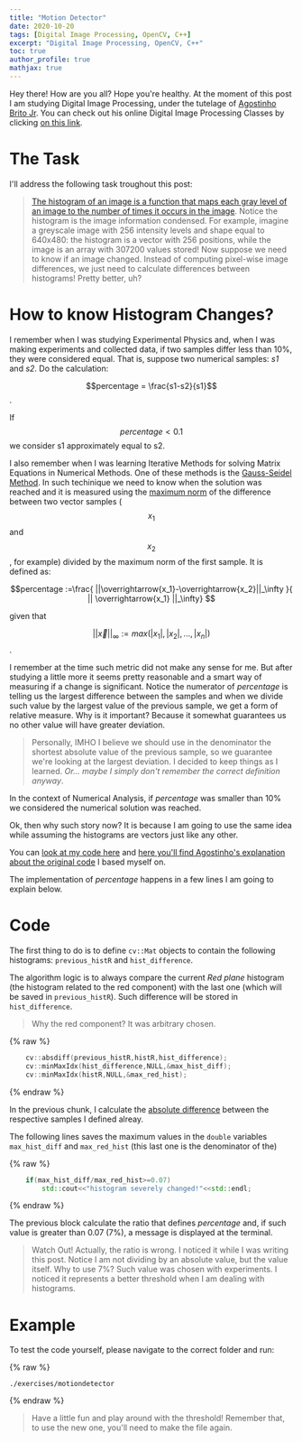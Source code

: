 ```yaml
---
title: "Motion Detector"
date: 2020-10-20
tags: [Digital Image Processing, OpenCV, C++]
excerpt: "Digital Image Processing, OpenCV, C++"
toc: true
author_profile: true
mathjax: true
---
```


Hey there! How are you all? Hope you're healthy. 
At the moment of this post I am studying Digital Image Processing, under the tutelage of [Agostinho Brito Jr](https://agostinhobritojr.github.io/). You can check out his online Digital Image Processing Classes by clicking [on this link](https://www.youtube.com/playlist?list=PLWWAoQUirHNruwCBxOgBhHKXdf7et_rAO).

# The Task 
I'll address the following task troughout this post:

> [The histogram of an image is a function that maps each gray level of an image to the number of times it occurs in the image](https://www.sciencedirect.com/topics/engineering/image-histogram). Notice the histogram is the image information condensed. For example, imagine a greyscale image with 256 intensity levels and shape equal to 640x480: the histogram is a vector with 256 positions, while the image is an array with 307200 values stored! Now suppose we need to know if an image changed. Instead of computing pixel-wise image differences, we just need to calculate differences between histograms! Pretty better, uh? 

# How to know Histogram Changes?

I remember when I was studying Experimental Physics and, when I was making experiments and collected data, if two samples differ less than 10%, they were considered equal. That is, suppose two numerical samples: _s1_ and _s2_. Do the calculation:

$$percentage = \frac{s1-s2}{s1}$$.

If $$percentage<0.1$$ we consider s1 approximately equal to s2.

I also remember when I was learning Iterative Methods for solving Matrix Equations in Numerical Methods. One of these methods is the [Gauss-Seidel Method](https://en.wikipedia.org/wiki/Gauss%E2%80%93Seidel_method). In such techinique we need to know when the solution was reached and it is measured using the [maximum norm](https://en.wikipedia.org/wiki/Norm_(mathematics)#Maximum_norm_.28special_case_of:_infinity_norm.2C_uniform_norm.2C_or_supremum_norm.29) of the difference between two vector samples ($$x_1$$ and $$x_2$$, for example) divided by the maximum norm of the first sample. It is defined as:

$$percentage :=\frac{ ||\overrightarrow{x_1}-\overrightarrow{x_2}||_\infty }{ || \overrightarrow{x_1} ||_\infty} $$

given that

$$ ||\overrightarrow{x}||_\infty := max(|x_1|,|x_2|, ..., |x_n| )$$.

I remember at the time such metric did not make any sense for me. But after studying a little more it seems pretty reasonable and a smart way of measuring if a change is significant. Notice the numerator of _percentage_ is telling us the largest difference between the samples and when we divide such value by the largest value of the previous sample, we get a form of relative measure. Why is it important? Because it somewhat guarantees us no other value will have greater deviation.

> Personally, IMHO I believe we should use in the denominator the shortest absolute value of the previous sample, so we guarantee we're looking at the largest deviation. I decided to keep things as I learned. _Or... maybe I simply don't remember the correct definition anyway_.

In the context of Numerical Analysis, if _percentage_ was smaller than 10% we considered the numerical solution was reached.

Ok, then why such story now? It is because I am going to use the same idea while assuming the histograms are vectors just like any other. 

You can [look at my code here](https://github.com/mtxslv/dca0445_dip/blob/master/exercises/motiondetector.cpp) and [here you'll find Agostinho's explanation about the original code](https://youtu.be/L-nZf4hwk_w) I based myself on.

The implementation of _percentage_ happens in a few lines I am going to explain below.

# Code

The first thing to do is to define ```cv::Mat``` objects to contain the following histograms: ```previous_histR``` and ```hist_difference```.

The algorithm logic is to always compare the current _Red plane_ histogram (the histogram related to the red component) with the last one (which will be saved in ```previous_histR```). Such difference will be stored in ```hist_difference```.

> Why the red component? It was arbitrary chosen.

{% raw %}
```cpp
    cv::absdiff(previous_histR,histR,hist_difference);
    cv::minMaxIdx(hist_difference,NULL,&max_hist_diff);
    cv::minMaxIdx(histR,NULL,&max_red_hist);
```
{% endraw %}

In the previous chunk, I calculate the [absolute difference](https://docs.opencv.org/3.4/d2/de8/group__core__array.html#ga6fef31bc8c4071cbc114a758a2b79c14) between the respective samples I defined alreay.

The following lines saves the maximum values in the ```double``` variables ```max_hist_diff``` and ```max_red_hist``` (this last one is the denominator of the)

{% raw %}
```cpp
    if(max_hist_diff/max_red_hist>=0.07)
        std::cout<<"histogram severely changed!"<<std::endl;
```
{% endraw %}

The previous block calculate the ratio that defines _percentage_ and, if such value is greater than 0.07 (7%), a message is displayed at the terminal.

> Watch Out! Actually, the ratio is wrong. I noticed it while I was writing this post. Notice I am not dividing by an absolute value, but the value itself.
> Why to use 7%? Such value was chosen with experiments. I noticed it represents a better threshold when I am dealing with histograms.

# Example

To test the code yourself, please navigate to the correct folder and run:

{% raw %}
```
./exercises/motiondetector
```
{% endraw %}

> Have a little fun and play around with the threshold! Remember that, to use the new one, you'll need to make the file again.